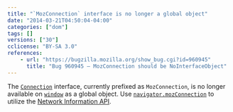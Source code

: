 ```yaml
---
title: "`MozConnection` interface is no longer a global object"
date: "2014-03-21T04:50:04-04:00"
categories: ["dom"]
tags: []
versions: ["30"]
cclicense: "BY-SA 3.0"
references:
    - url: "https://bugzilla.mozilla.org/show_bug.cgi?id=960945"
      title: "Bug 960945 – MozConnection should be NoInterfaceObject"
---
```

The [`Connection`](https://developer.mozilla.org/docs/Web/API/Connection) interface, currently prefixed as `MozConnection`, is no longer available on [`window`](https://developer.mozilla.org/docs/Web/API/window) as a global object. Use [`navigator.mozConnection`](https://developer.mozilla.org/docs/Web/API/navigator.mozConnection) to utilize the [Network Information API](https://developer.mozilla.org/docs/Web/API/Network_Information_API).

